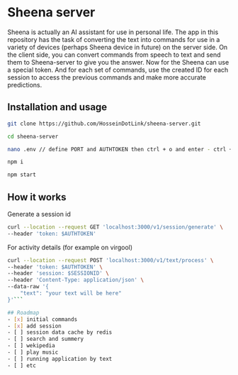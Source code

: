 # Sheena server

Sheena is actually an AI assistant for use in personal life.
The app in this repository has the task of converting the text into commands for use in a variety of devices (perhaps Sheena device in future) on the server side.
On the client side, you can convert commands from speech to text and send them to Sheena-server to give you the answer.
Now for the Sheena can use a special token. And for each set of commands, use the created ID for each session to access the previous commands and make more accurate predictions.

## Installation and usage


```bash
git clone https://github.com/HosseinDotLink/sheena-server.git

cd sheena-server

nano .env // define PORT and AUTHTOKEN then ctrl + o and enter - ctrl + x and enter

npm i

npm start
```

## How it works

Generate a session id
```bash
curl --location --request GET 'localhost:3000/v1/session/generate' \
--header 'token: $AUTHTOKEN'
```

For activity details (for example on virgool)
```bash
curl --location --request POST 'localhost:3000/v1/text/process' \
--header 'token: $AUTHTOKEN' \
--header 'session: $SESSIONID' \
--header 'Content-Type: application/json' \
--data-raw '{
    "text": "your text will be here"
}'```

## Roadmap
- [x] initial commands
- [x] add session
- [ ] session data cache by redis
- [ ] search and summery
- [ ] wekipedia
- [ ] play music
- [ ] running application by text
- [ ] etc
